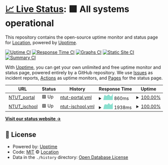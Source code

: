 # [📈 Live Status](https://demo.upptime.js.org): <!--live status--> **🟩 All systems operational**

This repository contains the open-source uptime monitor and status page for [Location](https://demo.upptime.js.org), powered by [Upptime](https://github.com/upptime/upptime).

[![Uptime CI](https://github.com/James-Lu-none/upptime_test/workflows/Uptime%20CI/badge.svg)](https://github.com/James-Lu-none/upptime_test/actions?query=workflow%3A%22Uptime+CI%22)
[![Response Time CI](https://github.com/James-Lu-none/upptime_test/workflows/Response%20Time%20CI/badge.svg)](https://github.com/James-Lu-none/upptime_test/actions?query=workflow%3A%22Response+Time+CI%22)
[![Graphs CI](https://github.com/James-Lu-none/upptime_test/workflows/Graphs%20CI/badge.svg)](https://github.com/James-Lu-none/upptime_test/actions?query=workflow%3A%22Graphs+CI%22)
[![Static Site CI](https://github.com/James-Lu-none/upptime_test/workflows/Static%20Site%20CI/badge.svg)](https://github.com/James-Lu-none/upptime_test/actions?query=workflow%3A%22Static+Site+CI%22)
[![Summary CI](https://github.com/James-Lu-none/upptime_test/workflows/Summary%20CI/badge.svg)](https://github.com/James-Lu-none/upptime_test/actions?query=workflow%3A%22Summary+CI%22)

With [Upptime](https://upptime.js.org), you can get your own unlimited and free uptime monitor and status page, powered entirely by a GitHub repository. We use [Issues](https://github.com/James-Lu-none/upptime_test/issues) as incident reports, [Actions](https://github.com/James-Lu-none/upptime_test/actions) as uptime monitors, and [Pages](https://demo.upptime.js.org) for the status page.

<!--start: status pages-->
<!-- This summary is generated by Upptime (https://github.com/upptime/upptime) -->
<!-- Do not edit this manually, your changes will be overwritten -->
<!-- prettier-ignore -->
| URL | Status | History | Response Time | Uptime |
| --- | ------ | ------- | ------------- | ------ |
| <img alt="" src="https://icons.duckduckgo.com/ip3/nportal.ntut.edu.tw.ico" height="13"> [NTUT_portal](https://nportal.ntut.edu.tw/) | 🟩 Up | [ntut-portal.yml](https://github.com/James-Lu-none/upptime_test/commits/HEAD/history/ntut-portal.yml) | <details><summary><img alt="Response time graph" src="./graphs/ntut-portal/response-time-week.png" height="20"> 860ms</summary><br><a href="https://James-Lu-none.github.io/upptime_test/history/ntut-portal"><img alt="Response time 918" src="https://img.shields.io/endpoint?url=https%3A%2F%2Fraw.githubusercontent.com%2FJames-Lu-none%2Fupptime_test%2FHEAD%2Fapi%2Fntut-portal%2Fresponse-time.json"></a><br><a href="https://James-Lu-none.github.io/upptime_test/history/ntut-portal"><img alt="24-hour response time 720" src="https://img.shields.io/endpoint?url=https%3A%2F%2Fraw.githubusercontent.com%2FJames-Lu-none%2Fupptime_test%2FHEAD%2Fapi%2Fntut-portal%2Fresponse-time-day.json"></a><br><a href="https://James-Lu-none.github.io/upptime_test/history/ntut-portal"><img alt="7-day response time 860" src="https://img.shields.io/endpoint?url=https%3A%2F%2Fraw.githubusercontent.com%2FJames-Lu-none%2Fupptime_test%2FHEAD%2Fapi%2Fntut-portal%2Fresponse-time-week.json"></a><br><a href="https://James-Lu-none.github.io/upptime_test/history/ntut-portal"><img alt="30-day response time 918" src="https://img.shields.io/endpoint?url=https%3A%2F%2Fraw.githubusercontent.com%2FJames-Lu-none%2Fupptime_test%2FHEAD%2Fapi%2Fntut-portal%2Fresponse-time-month.json"></a><br><a href="https://James-Lu-none.github.io/upptime_test/history/ntut-portal"><img alt="1-year response time 918" src="https://img.shields.io/endpoint?url=https%3A%2F%2Fraw.githubusercontent.com%2FJames-Lu-none%2Fupptime_test%2FHEAD%2Fapi%2Fntut-portal%2Fresponse-time-year.json"></a></details> | <details><summary><a href="https://James-Lu-none.github.io/upptime_test/history/ntut-portal">100.00%</a></summary><a href="https://James-Lu-none.github.io/upptime_test/history/ntut-portal"><img alt="All-time uptime 100.00%" src="https://img.shields.io/endpoint?url=https%3A%2F%2Fraw.githubusercontent.com%2FJames-Lu-none%2Fupptime_test%2FHEAD%2Fapi%2Fntut-portal%2Fuptime.json"></a><br><a href="https://James-Lu-none.github.io/upptime_test/history/ntut-portal"><img alt="24-hour uptime 100.00%" src="https://img.shields.io/endpoint?url=https%3A%2F%2Fraw.githubusercontent.com%2FJames-Lu-none%2Fupptime_test%2FHEAD%2Fapi%2Fntut-portal%2Fuptime-day.json"></a><br><a href="https://James-Lu-none.github.io/upptime_test/history/ntut-portal"><img alt="7-day uptime 100.00%" src="https://img.shields.io/endpoint?url=https%3A%2F%2Fraw.githubusercontent.com%2FJames-Lu-none%2Fupptime_test%2FHEAD%2Fapi%2Fntut-portal%2Fuptime-week.json"></a><br><a href="https://James-Lu-none.github.io/upptime_test/history/ntut-portal"><img alt="30-day uptime 100.00%" src="https://img.shields.io/endpoint?url=https%3A%2F%2Fraw.githubusercontent.com%2FJames-Lu-none%2Fupptime_test%2FHEAD%2Fapi%2Fntut-portal%2Fuptime-month.json"></a><br><a href="https://James-Lu-none.github.io/upptime_test/history/ntut-portal"><img alt="1-year uptime 100.00%" src="https://img.shields.io/endpoint?url=https%3A%2F%2Fraw.githubusercontent.com%2FJames-Lu-none%2Fupptime_test%2FHEAD%2Fapi%2Fntut-portal%2Fuptime-year.json"></a></details>
| <img alt="" src="https://icons.duckduckgo.com/ip3/istudy.ntut.edu.tw.ico" height="13"> [NTUT_ischool](https://istudy.ntut.edu.tw/) | 🟩 Up | [ntut-ischool.yml](https://github.com/James-Lu-none/upptime_test/commits/HEAD/history/ntut-ischool.yml) | <details><summary><img alt="Response time graph" src="./graphs/ntut-ischool/response-time-week.png" height="20"> 1938ms</summary><br><a href="https://James-Lu-none.github.io/upptime_test/history/ntut-ischool"><img alt="Response time 2105" src="https://img.shields.io/endpoint?url=https%3A%2F%2Fraw.githubusercontent.com%2FJames-Lu-none%2Fupptime_test%2FHEAD%2Fapi%2Fntut-ischool%2Fresponse-time.json"></a><br><a href="https://James-Lu-none.github.io/upptime_test/history/ntut-ischool"><img alt="24-hour response time 1605" src="https://img.shields.io/endpoint?url=https%3A%2F%2Fraw.githubusercontent.com%2FJames-Lu-none%2Fupptime_test%2FHEAD%2Fapi%2Fntut-ischool%2Fresponse-time-day.json"></a><br><a href="https://James-Lu-none.github.io/upptime_test/history/ntut-ischool"><img alt="7-day response time 1938" src="https://img.shields.io/endpoint?url=https%3A%2F%2Fraw.githubusercontent.com%2FJames-Lu-none%2Fupptime_test%2FHEAD%2Fapi%2Fntut-ischool%2Fresponse-time-week.json"></a><br><a href="https://James-Lu-none.github.io/upptime_test/history/ntut-ischool"><img alt="30-day response time 2105" src="https://img.shields.io/endpoint?url=https%3A%2F%2Fraw.githubusercontent.com%2FJames-Lu-none%2Fupptime_test%2FHEAD%2Fapi%2Fntut-ischool%2Fresponse-time-month.json"></a><br><a href="https://James-Lu-none.github.io/upptime_test/history/ntut-ischool"><img alt="1-year response time 2105" src="https://img.shields.io/endpoint?url=https%3A%2F%2Fraw.githubusercontent.com%2FJames-Lu-none%2Fupptime_test%2FHEAD%2Fapi%2Fntut-ischool%2Fresponse-time-year.json"></a></details> | <details><summary><a href="https://James-Lu-none.github.io/upptime_test/history/ntut-ischool">100.00%</a></summary><a href="https://James-Lu-none.github.io/upptime_test/history/ntut-ischool"><img alt="All-time uptime 100.00%" src="https://img.shields.io/endpoint?url=https%3A%2F%2Fraw.githubusercontent.com%2FJames-Lu-none%2Fupptime_test%2FHEAD%2Fapi%2Fntut-ischool%2Fuptime.json"></a><br><a href="https://James-Lu-none.github.io/upptime_test/history/ntut-ischool"><img alt="24-hour uptime 100.00%" src="https://img.shields.io/endpoint?url=https%3A%2F%2Fraw.githubusercontent.com%2FJames-Lu-none%2Fupptime_test%2FHEAD%2Fapi%2Fntut-ischool%2Fuptime-day.json"></a><br><a href="https://James-Lu-none.github.io/upptime_test/history/ntut-ischool"><img alt="7-day uptime 100.00%" src="https://img.shields.io/endpoint?url=https%3A%2F%2Fraw.githubusercontent.com%2FJames-Lu-none%2Fupptime_test%2FHEAD%2Fapi%2Fntut-ischool%2Fuptime-week.json"></a><br><a href="https://James-Lu-none.github.io/upptime_test/history/ntut-ischool"><img alt="30-day uptime 100.00%" src="https://img.shields.io/endpoint?url=https%3A%2F%2Fraw.githubusercontent.com%2FJames-Lu-none%2Fupptime_test%2FHEAD%2Fapi%2Fntut-ischool%2Fuptime-month.json"></a><br><a href="https://James-Lu-none.github.io/upptime_test/history/ntut-ischool"><img alt="1-year uptime 100.00%" src="https://img.shields.io/endpoint?url=https%3A%2F%2Fraw.githubusercontent.com%2FJames-Lu-none%2Fupptime_test%2FHEAD%2Fapi%2Fntut-ischool%2Fuptime-year.json"></a></details>

<!--end: status pages-->

[**Visit our status website →**](https://demo.upptime.js.org)

## 📄 License

- Powered by: [Upptime](https://github.com/upptime/upptime)
- Code: [MIT](./LICENSE) © [Location](https://demo.upptime.js.org)
- Data in the `./history` directory: [Open Database License](https://opendatacommons.org/licenses/odbl/1-0/)
